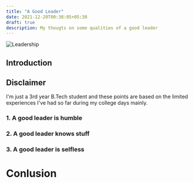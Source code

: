 ```yaml
---
title: "A Good Leader"
date: 2021-12-20T00:38:05+05:30
draft: true
description: My thougts on some qualities of a good leader
---
```


![Leadership](https://external-content.duckduckgo.com/iu/?u=http%3A%2F%2Fcallagylaw.com%2Fwp-content%2Fuploads%2F2015%2F02%2FCallagy-Law-Leadership.jpg&f=1&nofb=1)

## Introduction

## Disclaimer

I'm just a 3rd year B.Tech student and these points are based on the limited experiences I've had so far during my college days mainly.

### 1. A good leader is humble

### 2. A good leader knows stuff

### 3. A good leader is selfless

# Conlusion

